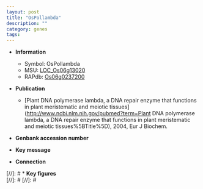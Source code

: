 ```yaml
---
layout: post
title: "OsPollambda"
description: ""
category: genes
tags: 
---
```


* **Information**  
    + Symbol: OsPollambda  
    + MSU: [LOC_Os06g13020](http://rice.plantbiology.msu.edu/cgi-bin/ORF_infopage.cgi?orf=LOC_Os06g13020)  
    + RAPdb: [Os06g0237200](http://rapdb.dna.affrc.go.jp/viewer/gbrowse_details/irgsp1?name=Os06g0237200)  

* **Publication**  
    + [Plant DNA polymerase lambda, a DNA repair enzyme that functions in plant meristematic and meiotic tissues](http://www.ncbi.nlm.nih.gov/pubmed?term=Plant DNA polymerase lambda, a DNA repair enzyme that functions in plant meristematic and meiotic tissues%5BTitle%5D), 2004, Eur J Biochem.

* **Genbank accession number**  

* **Key message**  

* **Connection**  

[//]: # * **Key figures**  
[//]: # 
[//]: # 
